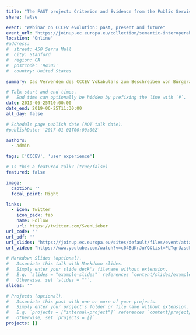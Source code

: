```yaml
---
title: "The FAST project: Criterion and Evidence from the Public Service UX perspective"
share: false

event: "Webinar on CCCEV evolution: past, present and future"
event_url: "https://joinup.ec.europa.eu/collection/semantic-interoperability-community-semic/event/webinar-cccev-evolution-past-present-and-future-25-june-2019-1000-1130-cest"
location: "Online"
#address:
#  street: 450 Serra Mall
#  city: Stanford
#  region: CA
#  postcode: '94305'
#  country: United States

summary: Das Verwenden des CCCEV Vokabulars zum Beschreiben von Bürgeramtformularen um die Benutzererfahrung zu verbessern

# Talk start and end times.
#   End time can optionally be hidden by prefixing the line with `#`.
date: 2019-06-25T10:00:00
date_end: 2019-06-25T11:30:00
all_day: false

# Schedule page publish date (NOT talk date).
#publishDate: '2017-01-01T00:00:00Z'

authors:
  - admin

tags: ['CCCEV', 'user experience']

# Is this a featured talk? (true/false)
featured: false

image:
  caption: ''
  focal_point: Right

links:
  - icon: twitter
    icon_pack: fab
    name: Follow
    url: https://twitter.com/SvenLieber
url_code: ''
url_pdf: ''
url_slides: "https://joinup.ec.europa.eu/sites/default/files/event/attachment/2019-06/CCCEV%20webinar%20presentation_FAST%20project_Sven%20LIEBER.pdf"
url_video: "https://www.youtube.com/watch?v=c04BdKrJuYQ&list=PLTqrUzsdFBKb8YYA1wXiJa45cne1YiLV-"

# Markdown Slides (optional).
#   Associate this talk with Markdown slides.
#   Simply enter your slide deck's filename without extension.
#   E.g. `slides = "example-slides"` references `content/slides/example-slides.md`.
#   Otherwise, set `slides = ""`.
slides: ''

# Projects (optional).
#   Associate this post with one or more of your projects.
#   Simply enter your project's folder or file name without extension.
#   E.g. `projects = ["internal-project"]` references `content/project/deep-learning/index.md`.
#   Otherwise, set `projects = []`.
projects: []
---
```


